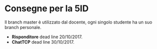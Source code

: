 # Consegne per la 5ID

Il branch master è utilizzato dal docente, ogni singolo studente ha un suo branch personale.
- **Risponditore** dead line 20/10/2017.
- **ChatTCP** dead line 30/10/2017.
